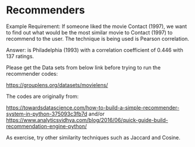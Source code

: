 # Recommenders

Example Requirement:
If someone liked the movie Contact (1997), we want to find out what would be the most similar movie to Contact (1997) to recommend to the user. The technique is being used is Pearson correlation.

Answer: is Philadelphia (1993) with a correlation coefficient of 0.446 with 137 ratings. 


Please get the Data sets from below link before trying to run the recommender codes:

https://grouplens.org/datasets/movielens/


The codes are originally from: 

https://towardsdatascience.com/how-to-build-a-simple-recommender-system-in-python-375093c3fb7d and/or
https://www.analyticsvidhya.com/blog/2016/06/quick-guide-build-recommendation-engine-python/


As exercise, try other similarity techniques such as Jaccard and Cosine.

